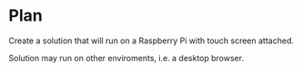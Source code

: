# Plan

Create a solution that will run on a Raspberry Pi with touch screen attached.

Solution may run on other enviroments, i.e. a desktop browser.

